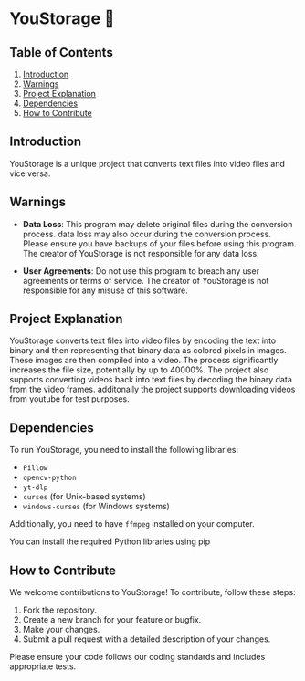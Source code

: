 # YouStorage 🔁

## Table of Contents

1. [Introduction](#introduction)
2. [Warnings](#warnings)
3. [Project Explanation](#project-explanation)
4. [Dependencies](#dependencies)
5. [How to Contribute](#how-to-contribute)

## Introduction

YouStorage is a unique project that converts text files into video files and vice versa.

## Warnings

- **Data Loss**: This program may delete original files during the conversion process. data loss may also occur during the conversion process. Please ensure you have backups of your files before using this program. The creator of YouStorage is not responsible for any data loss.

- **User Agreements**: Do not use this program to breach any user agreements or terms of service. The creator of YouStorage is not responsible for any misuse of this software.

## Project Explanation

YouStorage converts text files into video files by encoding the text into binary and then representing that binary data as colored pixels in images. These images are then compiled into a video. The process significantly increases the file size, potentially by up to 40000%. The project also supports converting videos back into text files by decoding the binary data from the video frames. additonally the project supports downloading videos from youtube for test purposes.

## Dependencies

To run YouStorage, you need to install the following libraries:

- `Pillow`
- `opencv-python`
- `yt-dlp`
- `curses` (for Unix-based systems)
- `windows-curses` (for Windows systems)

Additionally, you need to have `ffmpeg` installed on your computer.

You can install the required Python libraries using pip

## How to Contribute

We welcome contributions to YouStorage! To contribute, follow these steps:

1. Fork the repository.
2. Create a new branch for your feature or bugfix.
3. Make your changes.
4. Submit a pull request with a detailed description of your changes.

Please ensure your code follows our coding standards and includes appropriate tests.
